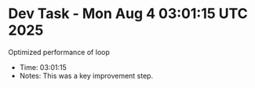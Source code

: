 # Dev Task - Mon Aug  4 03:01:15 UTC 2025
Optimized performance of loop
- Time: 03:01:15
- Notes: This was a key improvement step.
